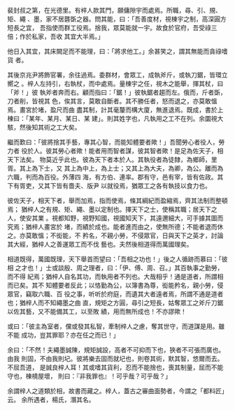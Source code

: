 裴封叔之第，在光德里。有梓人款其門，願傭隙宇而處焉。所職，尋、引、規、矩、繩
、墨，家不居礱斲之器。問其能，曰：「吾善度材，視棟宇之制，高深圓方短長之宜，
吾指使而群工役焉。捨我，眾莫能就一宇。故食於官府，吾受祿三倍；作於私家，吾收
其宜大半焉。」

他日入其宜，其床闕足而不能理，曰：「將求他工。」余甚笑之，謂其無能而貪祿嗜貨
者。

其後京兆尹將飾官署，余往過焉。委群材，會眾工，成執斧斤，或執刀鋸，皆環立嚮之
。梓人左持引，右執杖，而中處焉。量棟宇之任，視木之能舉，揮其杖，曰「斧！」彼
執斧者奔而右。顧而指曰：「鋸！」彼執鋸者趨而左。俄而，斤者斲，刀者削，皆視其
色，俟其言，莫敢自斷者。其不勝任者，怒而退之，亦莫敢慍焉。畫宮於堵，盈尺而曲
盡其制，計其毫釐而構大廈，無進退焉。既成，書於上棟曰：「某年、某月、某日、某
建」。則其姓字也，凡執用之工不在列。余圜視大駭，然後知其術之工大矣。

繼而歎曰：「彼將捨其手藝，專其心智，而能知體要者歟！」吾聞勞心者役人，勞力者
役於人。彼其勞心者歟！能者用而智者謀，彼其智者歟！是足為佐天子，相天下法矣。
物莫近乎此也。彼為天下者本於人。其執役者為徒隸，為鄉師，里胥。其上為下士，又
其上為中上，為上士；又其上為大夫，為卿，為公。離而為六職，判而為百役。外薄四
海，有方伯、連率。郡有守，邑有宰，皆有佐政。其下有胥吏，又其下皆有嗇夫、版尹
以就役焉，猶眾工之各有執技以食力也。

彼佐天子，相天下者，舉而加焉，指而使焉，條其綱紀而盈縮焉，齊其法制而整頓焉；
猶梓人之有規、矩、繩、墨以定制也。擇天下之士，使稱其職；居天下之人，使安其業
。視都知野，視野知國，視國知天下，其遠邇細大，可手據其圖而究焉；猶梓人畫宮於
堵，而績於成也。能者進而由之，使無所德；不能者退而休之。亦莫敢慍；不衒能，不
矜名，不親小勞，不侵眾官，日與天下之英才，討論其大經，猶梓人之善運眾工而不伐
藝也。夫然後相道得而萬國理矣。

相道既得，萬國既理，天下舉首而望曰：「吾相之功也！」後之人循跡而慕曰：「彼相
之才也！」士或談殷、周之理者，曰：「伊、傅、周、召。」其百執事之勤勞，而不得
紀焉；猶梓人自名其功，而執用者不列也。大哉相乎！通是道者，所謂相而已矣。其不
知體要者反此；以恪勤為公，以簿書為尊，衒能矜名，親小勞，侵眾官，竊取六職、百
役之事，听听於府庭，而遺其大者遠者焉，所謂不通是道者也；猶梓人而不知繩墨之曲
直，規矩之方圓，尋引之短長，姑奪眾工之斧斤刀鋸以佐其藝，又不能備其工，以至敗
績，用而無所成也！不亦謬歟！

或曰：「彼主為室者，儻或發其私智，牽制梓人之慮，奪其世守，而道謀是用。雖不能
成功，豈其罪耶？亦在任之而已！」

余曰：「不然！夫繩墨誠陳，規矩誠設，高者不可抑而下也，狹者不可張而廣也。由我
則固，不由我則圮。彼將樂去固而就圮也，則卷其術，默其智，悠爾而去。不屈吾道，
是誠良梓人耳！其或嗜其貨利，忍而不能捨也，喪其制量，屈而不能守也，棟橈屋壞，
則曰：『非我罪也』！可乎哉？可乎哉？」

余謂梓人之道類於相，故書而藏之。梓人，蓋古之審曲面勢者，今謂之「都料匠」云。
余所遇者，楊氏，潛其名。

